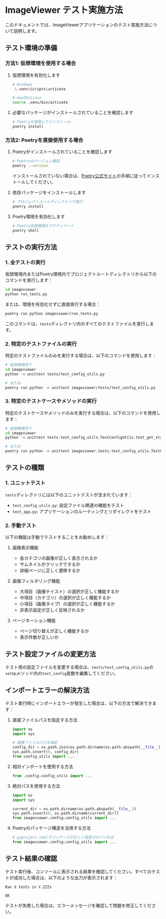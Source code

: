 # ImageViewer テスト実施方法

このドキュメントでは、ImageViewerアプリケーションのテスト実施方法について説明します。

## テスト環境の準備

### 方法1: 仮想環境を使用する場合

1. 仮想環境を有効化します
   ```bash
   # Windows
   .\.venv\Scripts\activate

   # macOS/Linux
   source .venv/bin/activate
   ```

2. 必要なパッケージがインストールされていることを確認します
   ```bash
   # Poetryを使用してインストール
   poetry install
   ```

### 方法2: Poetryを直接使用する場合

1. Poetryがインストールされていることを確認します
   ```bash
   # Poetryのバージョン確認
   poetry --version
   ```

   インストールされていない場合は、[Poetry公式サイト](https://python-poetry.org/docs/#installation)の手順に従ってインストールしてください。

2. 依存パッケージをインストールします
   ```bash
   # プロジェクトルートディレクトリで実行
   poetry install
   ```

3. Poetry環境を有効化します
   ```bash
   # Poetry仮想環境をアクティベート
   poetry shell
   ```

## テストの実行方法

### 1. 全テストの実行

仮想環境内またはPoetry環境内でプロジェクトルートディレクトリから以下のコマンドを実行します：

```bash
cd imageviewer
python run_tests.py
```

または、環境を有効化せずに直接実行する場合：

```bash
poetry run python imageviewer/run_tests.py
```

このコマンドは、`tests`ディレクトリ内のすべてのテストファイルを実行します。

### 2. 特定のテストファイルの実行

特定のテストファイルのみを実行する場合は、以下のコマンドを使用します：

```bash
# 仮想環境内で
cd imageviewer
python -m unittest tests/test_config_utils.py

# または
poetry run python -m unittest imageviewer/tests/test_config_utils.py
```

### 3. 特定のテストケースやメソッドの実行

特定のテストケースやメソッドのみを実行する場合は、以下のコマンドを使用します：

```bash
# 仮想環境内で
cd imageviewer
python -m unittest tests.test_config_utils.TestConfigUtils.test_get_styles

# または
poetry run python -m unittest imageviewer.tests.test_config_utils.TestConfigUtils.test_get_styles
```

## テストの種類

### 1. ユニットテスト

`tests`ディレクトリには以下のユニットテストが含まれています：

- `test_config_utils.py`: 設定ファイル関連の機能をテスト
- `test_app.py`: アプリケーションのルーティングとリダイレクトをテスト

### 2. 手動テスト

以下の機能は手動でテストすることをお勧めします：

1. 画像表示機能
   - 各カテゴリの画像が正しく表示されるか
   - サムネイルがクリックできるか
   - 詳細ページに正しく遷移するか

2. 画像フィルタリング機能
   - 大項目（画像テイスト）の選択が正しく機能するか
   - 中項目（カテゴリ）の選択が正しく機能するか
   - 小項目（画像タイプ）の選択が正しく機能するか
   - 非表示設定が正しく反映されるか

3. ページネーション機能
   - ページ切り替えが正しく機能するか
   - 表示件数が正しいか

## テスト設定ファイルの変更方法

テスト用の設定ファイルを変更する場合は、`tests/test_config_utils.py`の`setUp`メソッド内の`test_config`変数を編集してください。

## インポートエラーの解決方法

テスト実行時にインポートエラーが発生した場合は、以下の方法で解決できます：

1. 直接ファイルパスを指定する方法
   ```python
   import os
   import sys

   # 直接ファイルパスを指定
   config_dir = os.path.join(os.path.dirname(os.path.abspath(__file__)), 'config')
   sys.path.insert(0, config_dir)
   from config_utils import ...
   ```

2. 相対インポートを使用する方法
   ```python
   from .config.config_utils import ...
   ```

3. 絶対パスを使用する方法
   ```python
   import os
   import sys

   current_dir = os.path.dirname(os.path.abspath(__file__))
   sys.path.insert(0, os.path.dirname(current_dir))
   from imageviewer.config.config_utils import ...
   ```

4. Poetryのパッケージ構造を活用する方法
   ```python
   # pyproject.tomlでパッケージが正しく設定されていれば
   from imageviewer.config.config_utils import ...
   ```

## テスト結果の確認

テスト実行後、コンソールに表示される結果を確認してください。すべてのテストが成功した場合は、以下のような出力が表示されます：

```
Ran X tests in Y.ZZZs

OK
```

テストが失敗した場合は、エラーメッセージを確認して問題を修正してください。